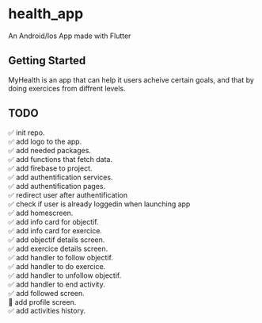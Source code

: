 # health_app

An Android/Ios App made with Flutter

## Getting Started
MyHealth is an app that can help it users acheive certain goals, and that by doing exercices from diffrent levels.

## TODO
:white_check_mark: init repo. <br/>
:white_check_mark: add logo to the app. <br/>
:white_check_mark: add needed packages. <br/>
:white_check_mark: add functions that fetch data. <br/>
:white_check_mark: add firebase to project. <br/>
:white_check_mark: add authentification services. <br/>
:white_check_mark: add authentification pages. <br/>
:white_check_mark: redirect user after authentification <br/>
:white_check_mark: check if user is already loggedin when launching app <br/>
:white_check_mark: add homescreen. <br/>
:white_check_mark: add info card for objectif. <br/>
:white_check_mark: add info card for exercice. <br/>
:white_check_mark: add objectif details screen. <br/>
:white_check_mark: add exercice details screen. <br/>
:white_check_mark: add handler to follow objectif. <br/>
:white_check_mark: add handler to do exercice. <br/>
:white_check_mark: add handler to unfollow objectif. <br/>
:white_check_mark: add handler to end activity. <br/>
:white_check_mark: add followed screen. <br/>
:black_square_button: add profile screen. <br/>
:white_check_mark: add activities history. <br/>

